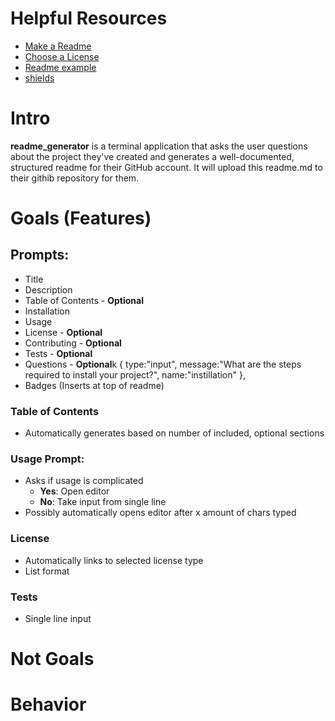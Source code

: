 # Helpful Resources
* [Make a Readme](https://www.makeareadme.com/)
* [Choose a License](https://choosealicense.com)
* [Readme example](https://upenn.bootcampcontent.com/upenn-bootcamp/upenn-phi-fsf-ft-05-2020-u-c/blob/master/01-HTML-Git-CSS/04-Supplemental/Good-README-Guide/README.md)
* [shields](https://www.shields.io)

# Intro
**readme_generator** is a terminal application that asks the user questions about the project they've created and generates a well-documented, structured readme for their GitHub account. It will upload this readme.md to their githib repository for them.

# Goals (Features)
## Prompts:
* Title
* Description
* Table of Contents - **Optional**
* Installation
* Usage
* License - **Optional**
* Contributing - **Optional**
* Tests - **Optional**
* Questions - **Optional**k {
        type:"input",
        message:"What are the steps  required to  install your project?",
        name:"instillation"
    },
* Badges (Inserts at top of readme)

### Table of Contents
* Automatically generates based on number of included, optional sections

### Usage Prompt:
* Asks if usage is complicated
    * **Yes**: Open editor
    * **No**: Take input from single line
* Possibly automatically opens editor after x amount of chars typed

### License
* Automatically links to selected license type
* List format

### Tests
* Single line input



# Not Goals

# Behavior


<!-- // 1) Define Behavior
//    - What happens when a user does this
//    - How about that?
//    - Goals
//    - Not goals
//    - User Stories
//    - Essentially: "What does finished look like?"

// 2) Constants
//    - What will never change during runtime?

// 3) Data Definitions
//    - How do we represent our goals as data?
//    - Ex: player = health: int, name: string, x: int, y: int

// 4) Create functions
//    - Define inputs and outputs
//    - Briefly state the goal of functions
//    - Write stub
//    - Write tests // Note: public facing functions (TDD: https://www.youtube.com/watch?v=EZ05e7EMOLM)
//    - Implement the function -->